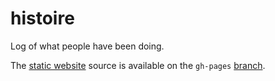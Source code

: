 # histoire
Log of what people have been doing.

The [static website](https://mrgiggles.github.io/histoire/) source is available
on the `gh-pages` [branch](https://github.com/mrgiggles/histoire/tree/gh-pages).
